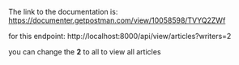 The link to the documentation is:
https://documenter.getpostman.com/view/10058598/TVYQ2ZWf

for this endpoint: http://localhost:8000/api/view/articles?writers=2

you can change the **2** to all to view all articles